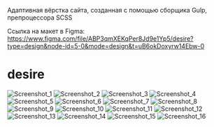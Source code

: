 Адаптивная вёрстка сайта, созданная с помощью сборщика Gulp, препроцессора SCSS

Ссылка на макет в Figma:
https://www.figma.com/file/ABP3qmXEKqPer8Jd9e1Yp5/desire?type=design&node-id=5-0&mode=design&t=uB6okDoxyrw14Ebw-0

# desire

![Screenshot_1](https://github.com/zebpaa/desire/assets/99737311/71293ccf-df0f-40f1-8417-dc2e656a3296)
![Screenshot_2](https://github.com/zebpaa/desire/assets/99737311/18507b78-4bd8-4370-ab43-bd7d9d035cfa)
![Screenshot_3](https://github.com/zebpaa/desire/assets/99737311/6c19ad59-5908-4ab2-a8c4-d3a04d748cce)
![Screenshot_4](https://github.com/zebpaa/desire/assets/99737311/b9650293-275b-4116-9e18-f808ce3c5f0d)
![Screenshot_5](https://github.com/zebpaa/desire/assets/99737311/2110cd4e-82f9-416f-ac87-0b4e360bc760)
![Screenshot_6](https://github.com/zebpaa/desire/assets/99737311/1526c19e-dfe9-4532-81e2-f941cd341714)
![Screenshot_7](https://github.com/zebpaa/desire/assets/99737311/199ab518-d274-4c8a-af3a-c2bcffdc9a34)
![Screenshot_8](https://github.com/zebpaa/desire/assets/99737311/123aaa4d-4e75-4275-94b7-66c1a019eb30)
![Screenshot_9](https://github.com/zebpaa/desire/assets/99737311/12f24ab4-85be-4e43-9372-cc5b1a0e4ebc)
![Screenshot_10](https://github.com/zebpaa/desire/assets/99737311/4abe7561-1435-4d4f-aceb-b6d2dd205fab)
![Screenshot_11](https://github.com/zebpaa/desire/assets/99737311/3e7c85a2-71c1-452e-af4e-c0f627416ce8)
![Screenshot_12](https://github.com/zebpaa/desire/assets/99737311/85d6e4aa-57f6-44c1-8c80-a4054c80057e)
![Screenshot_13](https://github.com/zebpaa/desire/assets/99737311/33fced43-2521-42ff-b20a-e83e7eb39707)
![Screenshot_14](https://github.com/zebpaa/desire/assets/99737311/9f62d107-7745-458b-a587-7eaeacba93aa)
![Screenshot_15](https://github.com/zebpaa/desire/assets/99737311/872ed872-02f4-446a-84f5-27a8579068a1)
![Screenshot_16](https://github.com/zebpaa/desire/assets/99737311/02536eff-2adf-4a03-90e0-a31de8bc73f3)
